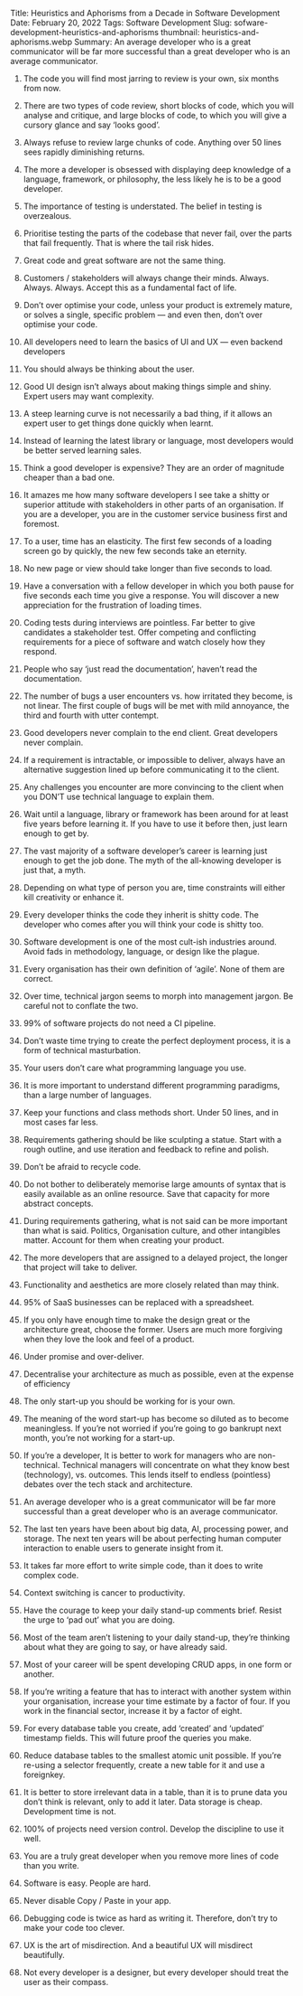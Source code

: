 Title: Heuristics and Aphorisms from a Decade in Software Development
Date: February 20, 2022
Tags: Software Development
Slug: sofware-development-heuristics-and-aphorisms
thumbnail: heuristics-and-aphorisms.webp
Summary: An average developer who is a great communicator will be far more successful than a great developer who is an average communicator.

1. The code you will find most jarring to review is your own, six months from now.

2. There are two types of code review, short blocks of code, which you will analyse and critique, and large blocks of code, to which you will give a cursory glance and say ‘looks good’.

3. Always refuse to review large chunks of code. Anything over 50 lines sees rapidly diminishing returns.

4. The more a developer is obsessed with displaying deep knowledge of a language, framework, or philosophy, the less likely he is to be a good developer.

5. The importance of testing is understated. The belief in testing is overzealous.

6. Prioritise testing the parts of the codebase that never fail, over the parts that fail frequently. That is where the tail risk hides.

7. Great code and great software are not the same thing.

8. Customers / stakeholders will always change their minds. Always. Always. Always. Accept this as a fundamental fact of life.

9. Don’t over optimise your code, unless your product is extremely mature, or solves a single, specific problem — and even then, don’t over optimise your code.

10. All developers need to learn the basics of UI and UX — even backend developers

11. You should always be thinking about the user.

12. Good UI design isn’t always about making things simple and shiny. Expert users may want complexity.

13. A steep learning curve is not necessarily a bad thing, if it allows an expert user to get things done quickly when learnt.

14. Instead of learning the latest library or language, most developers would be better served learning sales.

15. Think a good developer is expensive? They are an order of magnitude cheaper than a bad one.

16. It amazes me how many software developers I see take a shitty or superior attitude with stakeholders in other parts of an organisation. If you are a developer, you are in the customer service business first and foremost.

17. To a user, time has an elasticity. The first few seconds of a loading screen go by quickly, the new few seconds take an eternity.

18. No new page or view should take longer than five seconds to load.

19. Have a conversation with a fellow developer in which you both pause for five seconds each time you give a response. You will discover a new appreciation for the frustration of loading times.

20. Coding tests during interviews are pointless. Far better to give candidates a stakeholder test. Offer competing and conflicting requirements for a piece of software and watch closely how they respond.

21. People who say ‘just read the documentation’, haven’t read the documentation.

22. The number of bugs a user encounters vs. how irritated they become, is not linear. The first couple of bugs will be met with mild annoyance, the third and fourth with utter contempt.

23. Good developers never complain to the end client. Great developers never complain.

24. If a requirement is intractable, or impossible to deliver, always have an alternative suggestion lined up before communicating it to the client.

25. Any challenges you encounter are more convincing to the client when you DON’T use technical language to explain them.

26. Wait until a language, library or framework has been around for at least five years before learning it. If you have to use it before then, just learn enough to get by.

27. The vast majority of a software developer’s career is learning just enough to get the job done. The myth of the all-knowing developer is just that, a myth.

28. Depending on what type of person you are, time constraints will either kill creativity or enhance it.

29. Every developer thinks the code they inherit is shitty code. The developer who comes after you will think your code is shitty too.

30. Software development is one of the most cult-ish industries around. Avoid fads in methodology, language, or design like the plague.

31. Every organisation has their own definition of ‘agile’. None of them are correct.

32. Over time, technical jargon seems to morph into management jargon. Be careful not to conflate the two.

33. 99% of software projects do not need a CI pipeline.

34. Don’t waste time trying to create the perfect deployment process, it is a form of technical masturbation.

35. Your users don’t care what programming language you use.

36. It is more important to understand different programming paradigms, than a large number of languages.

37. Keep your functions and class methods short. Under 50 lines, and in most cases far less.

38. Requirements gathering should be like sculpting a statue. Start with a rough outline, and use iteration and feedback to refine and polish.

39. Don’t be afraid to recycle code.

40. Do not bother to deliberately memorise large amounts of syntax that is easily available as an online resource. Save that capacity for more abstract concepts.

41. During requirements gathering, what is not said can be more important than what is said. Politics, Organisation culture, and other intangibles matter. Account for them when creating your product.

42. The more developers that are assigned to a delayed project, the longer that project will take to deliver.

43. Functionality and aesthetics are more closely related than may think.

44. 95% of SaaS businesses can be replaced with a spreadsheet.

45. If you only have enough time to make the design great or the architecture great, choose the former. Users are much more forgiving when they love the look and feel of a product.

46. Under promise and over-deliver.

47. Decentralise your architecture as much as possible, even at the expense of efficiency

48. The only start-up you should be working for is your own.

49. The meaning of the word start-up has become so diluted as to become meaningless. If you’re not worried if you’re going to go bankrupt next month, you’re not working for a start-up.

50. If you’re a developer, It is better to work for managers who are non-technical. Technical managers will concentrate on what they know best (technology), vs. outcomes. This lends itself to endless (pointless) debates over the tech stack and architecture.

51. An average developer who is a great communicator will be far more successful than a great developer who is an average communicator.

52. The last ten years have been about big data, AI, processing power, and storage. The next ten years will be about perfecting human computer interaction to enable users to generate insight from it.

53. It takes far more effort to write simple code, than it does to write complex code.

54. Context switching is cancer to productivity.

55. Have the courage to keep your daily stand-up comments brief. Resist the urge to ‘pad out’ what you are doing.

56. Most of the team aren’t listening to your daily stand-up, they’re thinking about what they are going to say, or have already said.

57. Most of your career will be spent developing CRUD apps, in one form or another.

58. If you’re writing a feature that has to interact with another system within your organisation, increase your time estimate by a factor of four. If you work in the financial sector, increase it by a factor of eight.

59. For every database table you create, add ‘created’ and ‘updated’ timestamp fields. This will future proof the queries you make.

60. Reduce database tables to the smallest atomic unit possible. If you’re re-using a selector frequently, create a new table for it and use a foreignkey.

61. It is better to store irrelevant data in a table, than it is to prune data you don’t think is relevant, only to add it later. Data storage is cheap. Development time is not.

62. 100% of projects need version control. Develop the discipline to use it well.

63. You are a truly great developer when you remove more lines of code than you write.

64. Software is easy. People are hard.

65. Never disable Copy / Paste in your app.

66. Debugging code is twice as hard as writing it. Therefore, don’t try to make your code too clever.

67. UX is the art of misdirection. And a beautiful UX will misdirect beautifully.

68. Not every developer is a designer, but every developer should treat the user as their compass.